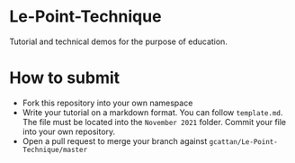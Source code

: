# Le-Point-Technique
Tutorial and technical demos for the purpose of education.

# How to submit
- Fork this repository into your own namespace
- Write your tutorial on a markdown format. You can follow `template.md`. The file must be located into the `November 2021` folder. Commit your file into your own repository.
- Open a pull request to merge your branch against `gcattan/Le-Point-Technique/master`
